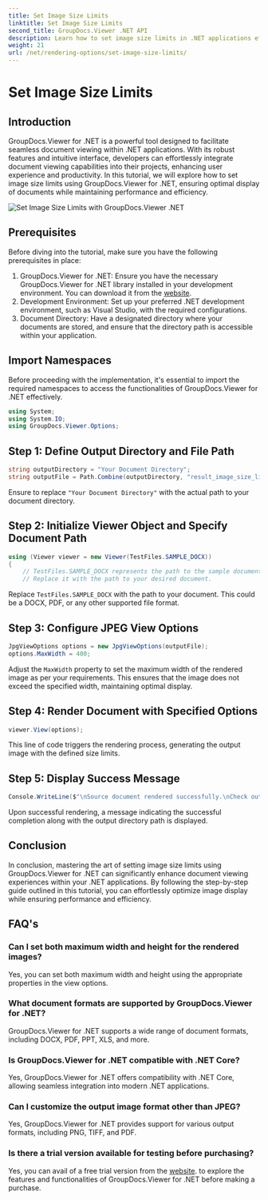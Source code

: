 ```yaml
---
title: Set Image Size Limits
linktitle: Set Image Size Limits
second_title: GroupDocs.Viewer .NET API
description: Learn how to set image size limits in .NET applications effortlessly using GroupDocs.Viewer for .NET, enhancing document viewing experiences.
weight: 21
url: /net/rendering-options/set-image-size-limits/
---
```


# Set Image Size Limits

## Introduction
GroupDocs.Viewer for .NET is a powerful tool designed to facilitate seamless document viewing within .NET applications. With its robust features and intuitive interface, developers can effortlessly integrate document viewing capabilities into their projects, enhancing user experience and productivity. In this tutorial, we will explore how to set image size limits using GroupDocs.Viewer for .NET, ensuring optimal display of documents while maintaining performance and efficiency.

![Set Image Size Limits with GroupDocs.Viewer .NET](/viewer/rendering-options/set-image-size-limits.png)

## Prerequisites
Before diving into the tutorial, make sure you have the following prerequisites in place:
1. GroupDocs.Viewer for .NET: Ensure you have the necessary GroupDocs.Viewer for .NET library installed in your development environment. You can download it from the [website](https://releases.groupdocs.com/viewer/net/).
2. Development Environment: Set up your preferred .NET development environment, such as Visual Studio, with the required configurations.
3. Document Directory: Have a designated directory where your documents are stored, and ensure that the directory path is accessible within your application.

## Import Namespaces
Before proceeding with the implementation, it's essential to import the required namespaces to access the functionalities of GroupDocs.Viewer for .NET effectively.
```csharp
using System;
using System.IO;
using GroupDocs.Viewer.Options;
```
## Step 1: Define Output Directory and File Path
```csharp
string outputDirectory = "Your Document Directory";
string outputFile = Path.Combine(outputDirectory, "result_image_size_limit.jpg");
```
Ensure to replace `"Your Document Directory"` with the actual path to your document directory.
## Step 2: Initialize Viewer Object and Specify Document Path
```csharp
using (Viewer viewer = new Viewer(TestFiles.SAMPLE_DOCX))
{
    // TestFiles.SAMPLE_DOCX represents the path to the sample document.
    // Replace it with the path to your desired document.
```
Replace `TestFiles.SAMPLE_DOCX` with the path to your document. This could be a DOCX, PDF, or any other supported file format.
## Step 3: Configure JPEG View Options
```csharp
JpgViewOptions options = new JpgViewOptions(outputFile);
options.MaxWidth = 400;
```
Adjust the `MaxWidth` property to set the maximum width of the rendered image as per your requirements. This ensures that the image does not exceed the specified width, maintaining optimal display.
## Step 4: Render Document with Specified Options
```csharp
viewer.View(options);
```
This line of code triggers the rendering process, generating the output image with the defined size limits.
## Step 5: Display Success Message
```csharp
Console.WriteLine($"\nSource document rendered successfully.\nCheck output in {outputDirectory}.");
```
Upon successful rendering, a message indicating the successful completion along with the output directory path is displayed.

## Conclusion
In conclusion, mastering the art of setting image size limits using GroupDocs.Viewer for .NET can significantly enhance document viewing experiences within your .NET applications. By following the step-by-step guide outlined in this tutorial, you can effortlessly optimize image display while ensuring performance and efficiency.
## FAQ's
### Can I set both maximum width and height for the rendered images?
Yes, you can set both maximum width and height using the appropriate properties in the view options.
### What document formats are supported by GroupDocs.Viewer for .NET?
GroupDocs.Viewer for .NET supports a wide range of document formats, including DOCX, PDF, PPT, XLS, and more.
### Is GroupDocs.Viewer for .NET compatible with .NET Core?
Yes, GroupDocs.Viewer for .NET offers compatibility with .NET Core, allowing seamless integration into modern .NET applications.
### Can I customize the output image format other than JPEG?
Yes, GroupDocs.Viewer for .NET provides support for various output formats, including PNG, TIFF, and PDF.
### Is there a trial version available for testing before purchasing?
Yes, you can avail of a free trial version from the [website](https://releases.groupdocs.com/viewer/net/). to explore the features and functionalities of GroupDocs.Viewer for .NET before making a purchase.
